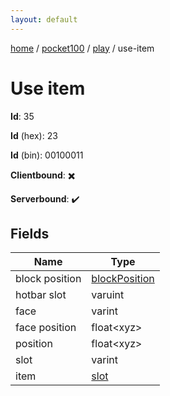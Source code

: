 ```yaml
---
layout: default
---
```


[home](/)  /  [pocket100](/protocol/pocket100)  /  [play](/protocol/pocket100/play)  /  use-item

# Use item

**Id**: 35

**Id** (hex): 23

**Id** (bin): 00100011

**Clientbound**: ✖️

**Serverbound**: ✔️

## Fields

Name | Type
---|---
block position | [blockPosition](/protocol/pocket100/types/block-position)
hotbar slot | varuint
face | varint
face position | float&lt;xyz&gt;
position | float&lt;xyz&gt;
slot | varint
item | [slot](/protocol/pocket100/types/slot)
